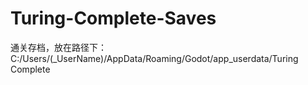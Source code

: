# Turing-Complete-Saves

通关存档，放在路径下：C:/Users/(_UserName)/AppData/Roaming/Godot/app_userdata/Turing Complete
